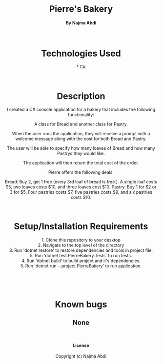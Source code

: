 # <div align="center"> **Pierre's Bakery**</div>

#### <div align="center"> By Najma Abdi </div>  
<p>&nbsp;</p>

# <div align="center"> Technologies Used
<div align="center">* C#

<p>&nbsp;</p>

# <div align="center"> Description </div>
<div align="center"> I created a C# console application for a bakery that includes the following functionality:

A class for Bread and another class for Pastry.

When the user runs the application, they will receive a prompt with a welcome message along with the cost for both Bread and Pastry.

The user will be able to specify how many loaves of Bread and how many Pastrys they would like.

The application will then return the total cost of the order.

Pierre offers the following deals:

Bread: Buy 2, get 1 free (every 3rd loaf of bread is free.). A single loaf costs $5, two loaves costs $10, and three loaves cost $10.
Pastry: Buy 1 for $2 or 3 for $5. Four pastries costs $7, five pastries costs $9, and six pastries costs $10.

 </div>

<p>&nbsp;</p>


# <div align="center">Setup/Installation Requirements 
<div align="center">1. Clone this repository to your desktop 
<div align="center">2. Navigate to the top level of the directory
<div align="center">3. Run 'dotnet restore' to restore dependencies and tools in project file.
<div align="center">5. Run 'dotnet test PierreBakery.Tests' to run tests.
<div align="center">4. Run 'dotnet build' to build project and it's dependencies.
<div align="center">5. Run 'dotnet run --project PierreBakery' to run application.



<p>&nbsp;</p>
<p>&nbsp;</p>


# <div align="center"> Known bugs </div>
## **None**
<p>&nbsp;</p>

#### License

Copyright (c)  Najma Abdi